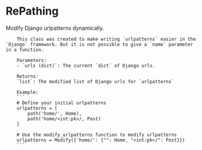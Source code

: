 # RePathing
Modify Django urlpatterns dynamically.

        This class was created to make writing `urlpatterns` easier in the `Django` framework. But it is not possible to give a `name` parameter in a function.

        Parameters:
        - `urls (dict)`: The current `dict` of Django urls.

        Returns:
        `list`: The modified list of Django urls for `urlpatterns`

        Example:
        ```
        # Define your initial urlpatterns
        urlpatterns = [
            path('home/', Home),
            path('home/<int:pk>/, Post)
        ]

        # Use the modify_urlpatterns function to modify urlpatterns
        urlpatterns = Modify({'home/': {"": Home, "<int:pk>/": Post}})
        ```
